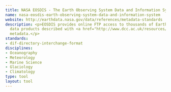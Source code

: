 ```yaml
---
title: NASA EOSDIS - The Earth Observing System Data and Information System
name: nasa-eosdis-earth-observing-system-data-and-information-system
website: http://earthdata.nasa.gov/data/references/metadata-standards
description: <p>EOSDIS provides online FTP access to thousands of Earth system science
  data products described with <a href="http://www.dcc.ac.uk/resources/metadata-standards/dif-directory-interchange-format">DIF</a>
  metadata.</p>
standards:
- dif-directory-interchange-format
disciplines:
- Oceanography
- Meteorology
- Marine Science
- Glaciology
- Climatology
type: tool
layout: tool
---
```


